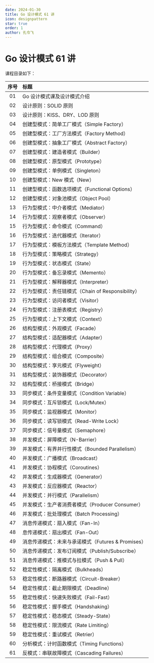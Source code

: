```yaml
---
date: 2024-01-30
title: Go 设计模式 61 讲
icon: designpattern
star: true
order: 1
author: 孔令飞
---
```


# Go 设计模式 61 讲

课程目录如下：

|序号|标题|
|:----:|:----|
|01|Go 设计模式课及设计模式介绍|
|02|设计原则：SOLID 原则|
|03|设计原则：KISS、DRY、LOD 原则|
|04|创建型模式：简单工厂模式（Simple Factory）|
|05|创建型模式：工厂方法模式（Factory Method）|
|06|创建型模式：抽象工厂模式（Abstract Factory）|
|07|创建型模式：建造者模式（Builder）|
|08|创建型模式：原型模式（Prototype）|
|09|创建型模式：单例模式（Singleton）|
|10|创建型模式：New 模式（New）|
|11|创建型模式：函数选项模式（Functional Options）|
|12|创建型模式：对象池模式（Object Pool）|
|13|行为型模式：中介者模式（Mediator）|
|14|行为型模式：观察者模式（Observer）|
|15|行为型模式：命令模式（Command）|
|16|行为型模式：迭代器模式（Iterator）|
|17|行为型模式：模板方法模式（Template Method）|
|18|行为型模式：策略模式（Strategy）|
|19|行为型模式：状态模式（State）|
|20|行为型模式：备忘录模式（Memento）|
|21|行为型模式：解释器模式（Interpreter）|
|22|行为型模式：责任链模式（Chain of Responsibility）|
|23|行为型模式：访问者模式（Visitor）|
|24|行为型模式：注册表模式（Registry）|
|25|行为型模式：上下文模式（Context）|
|26|结构型模式：外观模式（Facade）|
|27|结构型模式：适配器模式（Adapter）|
|28|结构型模式：代理模式（Proxy）|
|29|结构型模式：组合模式（Composite）|
|30|结构型模式：享元模式（Flyweight）|
|31|结构型模式：装饰器模式（Decorator）|
|32|结构型模式：桥接模式（Bridge）|
|33|同步模式：条件变量模式（Condition Variable）|
|34|同步模式：互斥锁模式（Lock/Mutex）|
|35|同步模式：监视器模式（Monitor）|
|36|同步模式：读写锁模式（Read-Write Lock）|
|37|同步模式：信号量模式（Semaphore）|
|38|并发模式：屏障模式（N-Barrier）|
|39|并发模式：有界并行性模式（Bounded Parallelism）|
|40|并发模式：广播模式（Broadcast）|
|41|并发模式：协程模式（Coroutines）|
|42|并发模式：生成器模式（Generator）|
|43|并发模式：反应器模式（Reactor）|
|44|并发模式：并行模式（Parallelism）|
|45|并发模式：生产者消费者模式（Producer Consumer）|
|46|并发模式：批处理模式（Batch Processing）|
|47|消息传递模式：扇入模式（Fan-In）|
|48|息传递模式：扇出模式（Fan-Out）|
|49|消息传递模式：未来与承诺模式（Futures & Promises）|
|50|消息传递模式：发布订阅模式（Publish/Subscribe）|
|51|消息传递模式：推模式与拉模式（Push & Pull）|
|52|稳定性模式：隔离模式（Bulkheads）|
|53|稳定性模式：断路器模式（Circuit-Breaker）|
|54|稳定性模式：截止期限模式（Deadline）|
|55|稳定性模式：快速失败模式（Fail-Fast）|
|56|稳定性模式：握手模式（Handshaking）|
|57|稳定性模式：稳态模式（Steady-State）|
|58|稳定性模式：限流模式（Rate Limiting）|
|59|稳定性模式：重试模式（Retrier）|
|60|分析模式：计时函数模式（Timing Functions）|
|61|反模式：串联故障模式（Cascading Failures）|
